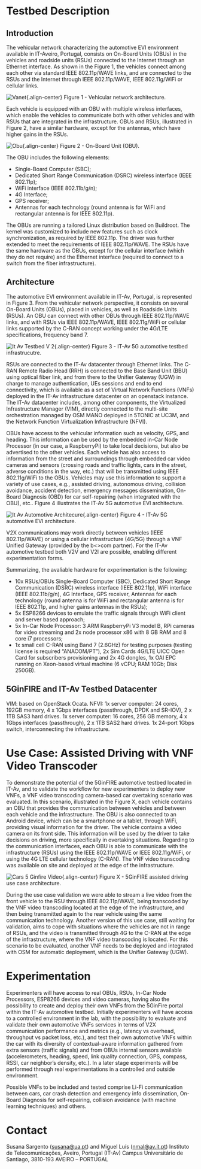 <!-- TITLE: IT-Av Automotive Environment -->
<!-- SUBTITLE: A quick summary of IT-Av Automotive Environment -->

# Testbed Description
## Introduction

The vehicular network characterizing the automotive EVI environment available in IT-Aveiro, Portugal, consists on On-Board Units (OBUs) in the vehicles and roadside units (RSUs) connected to the Internet through an Ethernet interface. As shown in the Figure 1, the vehicles connect among each other via standard IEEE 802.11p/WAVE links, and are connected to the RSUs and the Internet through IEEE 802.11p/WAVE, IEEE 802.11g/WiFi or cellular links.

![Vanet](/uploads/automotive/vanet.jpg "Vanet"){.align-center}
Figure 1 - Vehicular network architecture.

Each vehicle is equipped with an OBU with multiple wireless interfaces, which enable the vehicles to communicate both with other vehicles and with RSUs that are integrated in the infrastructure. OBUs and RSUs, illustrated in Figure 2, have a similar hardware, except for the antennas, which have higher gains in the RSUs.

![Obu](/uploads/automotive/obu.png "Obu"){.align-center}
Figure 2 - On-Board Unit (OBU).

The OBU includes the following elements: 
* Single-Board Computer (SBC);
* Dedicated Short Range Communication (DSRC) wireless interface (IEEE 802.11p);
* WiFi interface (IEEE 802.11b/g/n);
* 4G Interface;
* GPS receiver;
* Antennas for each technology (round antenna is for WiFi and rectangular antenna is for IEEE 802.11p).

The OBUs are running a tailored Linux distribution based on Buildroot. The kernel was customized to include new features such as clock synchronization, as required by IEEE 802.11p. The driver was further extended to meet the requirements of IEEE 802.11p/WAVE. The RSUs have the same hardware as the OBUs, except for the cellular interface (which they do not require) and the Ethernet interface (required to connect to a switch from the fiber infrastructure).

## Architecture

The automotive EVI environment available in IT-Av, Portugal, is represented in Figure 3. From the vehicular network perspective, it consists on several On-Board Units (OBUs), placed in vehicles, as well as Roadside Units (RSUs). An OBU can connect with other OBUs through IEEE 802.11p/WAVE links, and with RSUs via IEEE 802.11p/WAVE, IEEE 802.11g/WiFi or cellular links supported by the C-RAN concept working under the 4G/LTE specifications, frequency band 7.

![It Av Testbed V 2](/uploads/automotive/it-av-testbed-v-2.png "It Av Testbed V 2"){.align-center}
Figure 3 - IT-Av 5G automotive testbed infrastrucutre.

RSUs are connected to the IT-Av datacenter through Ethernet links. The C-RAN Remote Radio Head (RRH) is connected to the Base Band Unit (BBU) using optical fiber link, and from there to the Unifier Gateway (UGW) in charge to manage authentication, UEs sessions and end to end connectivity, which is available as a set of Virtual Network Functions (VNFs) deployed in the IT-Av infrastructure datacenter on an openstack instance. The IT-Av datacenter includes, among other components, the Virtualized Infrastructure Manager (VIM), directly connected to the multi-site orchestration managed by OSM MANO deployed in 5TONIC at UC3M, and the Network Function Virtualization Infrastructure (NFVI).

OBUs have access to the vehicular information such as velocity, GPS, and heading. This information can be used by the embedded in-Car Node Processor (in our case, a RaspberryPi) to take local decisions, but also be advertised to the other vehicles. Each vehicle has also access to information from the street and surroundings through embedded car video cameras and sensors (crossing roads and traffic lights, cars in the street, adverse conditions in the way, etc.) that will be transmitted using IEEE 802.11g/WiFi to the OBUs. Vehicles may use this information to support a variety of use cases, e.g., assisted driving, autonomous driving, collision avoidance, accident detection, emergency messages dissemination, On-Board Diagnosis (OBD) for car self-repairing (when integrated with the OBU), etc.. Figure 4 illustrates the IT-Av 5G automotive EVI architecture.

![It Av Automotive Architecure](/uploads/automotive/it-av-automotive-architecure.png "It Av Automotive Architecure"){.align-center}
Figure 4 - IT-Av 5G automotive EVI architecture.

V2X communications may work directly between vehicles (IEEE 802.11p/WAVE) or using a cellular infrastructure (4G/5G) through a VNF Unified Gateway (provided by the b<>com partner). For the IT-Av automotive testbed both V2V and V2I are possible, enabling different experimentation forms.

Summarizing, the avaliable hardware for experimentation is the following:
* 10x RSUs/OBUs Single-Board Computer (SBC), Dedicated Short Range Communication (DSRC) wireless interface (IEEE 802.11p), WiFi interface (IEEE 802.11b/g/n), 4G Interface, GPS receiver, Antennas for each technology (round antenna is for WiFi and rectangular antenna is for IEEE 802.11p, and higher gains antennas in the RSUs);
* 5x ESP8266 devices to emulate the traffic signals through WiFi client and server based approach;
* 5x In-Car Node Processor: 3 ARM RaspberryPi V3 model B, RPi cameras for video streaming and 2x node processor x86 with 8 GB RAM and 8 core i7 processors;
* 1x small cell C-RAN using Band 7 (2.6GHz) for testing purposes (testing license is required “ANACOM/PT”), 2x Sim Cards 4G/LTE UICC Open Card for subscribers provisioning and 2x 4G dongles, 1x OAI EPC running on Xeon-based virtual machine (6 vCPU; RAM 10Gb; Disk 250GB).


## 5GinFIRE and IT-Av Testbed Datacenter

VIM: based on OpenStack Ocata.
NFVI:
1x server computer: 24 cores, 192GB memory, 4 x 1Gbps interfaces (passthrough, DPDK and SR-IOV), 2 x 1TB SAS3 hard drives. 
1x server computer: 16 cores, 256 GB memory, 4 x 1Gbps interfaces (passthrough), 2 x 1TB SAS2 hard drives. 
1x 24-port 1Gbps switch, interconnecting the infrastructure.


# Use Case: Assisted Driving with VNF Video Transcoder
To demonstrate the potential of the 5GinFIRE automotive testbed located in IT-Av, and to validate the workflow for new experimenters to deploy new VNFs, a VNF video transcoding camera-based car overtaking scenario was evaluated. In this scenario, illustrated in the Figure X, each vehicle contains an OBU that provides the communication between vehicles and between each vehicle and the infrastructure. The OBU is also connected to an Android device, which can be a smartphone or a tablet, through WiFi, providing visual information for the driver. The vehicle contains a video camera on its front side. This information will be used by the driver to take decisions on driving, more specifically in overtaking situations. Regarding to the communication interfaces, each OBU is able to communicate with the infrastructure (RSUs) using the IEEE 802.11p/WAVE or IEEE 802.11g/WiFi, or using the 4G LTE cellular technology (C-RAN). The VNF video transcoding was available on site and deployed at the edge of the infrastructure. 

![Cars 5 Ginfire Video](/uploads/automotive/cars-5-ginfire-video.png "Cars 5 Ginfire Video"){.align-center} 
Figure X - 5GinFIRE assisted driving use case architecture.

During the use case validation we were able to stream a live video from the front vehicle to the RSU through IEEE 802.11p/WAVE, being transcoded by the VNF video transcoding located at the edge of the infrastructure, and then being transmitted again to the rear vehicle using the same communication technology. Another version of this use case, still waiting for validation, aims to cope with situations where the vehicles are not in range of RSUs, and the video is transmitted through 4G to the C-RAN at the edge of the infrastructure, where the VNF video transcoding is located. For this scenario to be evaluated, another VNF needs to be deployed and integrated with OSM for automatic deployment, which is the Unifier Gateway (UGW).

# Experimentation
Experimenters will have access to real OBUs, RSUs, In-Car Node Processors, ESP8266 devices and video cameras, having also the possibility to create and deploy their own VNFs from the 5GinFire portal within the IT-Av automotive testbed. Initially experimenters will have access to a controlled environment in the lab, with the possibility to evaluate and validate their own automotive VNFs services in terms of V2X communication performance and metrics (e.g., latency vs overhead, throughput vs packet loss, etc.), and test their own automotive VNFs within the car with its diversity of contextual-aware information gathered from extra sensors (traffic signals) and from OBUs internal sensors available (accelerometers, heading, speed, link quality connection, GPS, compass, RSSI, car neighbor’s density, etc.). In a later stage experiments will be performed through real experimentations in a controlled and outside environment.

Possible VNFs to be included and tested comprise Li-Fi communication between cars, car crash detection and emergency info dissemination, On-Board Diagnosis for self-repairing, collision avoidance (with machine learning techniques) and others.
# Contact
Susana Sargento (susana@ua.pt) and Miguel Luís (nmal@av.it.pt)
Instituto de Telecomunicações, Aveiro, Portugal (IT-Av)
Campus Universitário de Santiago, 3810-193 AVEIRO – PORTUGAL